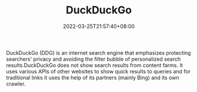 ﻿---
weight: 
title: "DuckDuckGo"
description: "DuckDuckGo (DDG) is an internet search engine that emphasizes protecting searchers' privacy and avoiding the filter bubble of personalized search results.DuckDuckGo does not show search results from content farms. It uses various APIs of other websites to show quick results to queries and for traditional links it uses the help of its partners (mainly Bing) and its own crawler."
date: 2022-03-25T21:57:40+08:00
lastmod: 2022-03-25T16:45:40+08:00
draft: false
authors: ["Metabd"]
featuredImage: "34.png"
link: "https://duckduckgo.com/"
tags: ["DuckDuckGo","ÔªËÑË÷"]
categories: ["navigation"]
navigation: ["ÔªËÑË÷"]
lightgallery: true
toc: true
pinned: false
recommend: false
recommend1: false
---
DuckDuckGo (DDG) is an internet search engine that emphasizes protecting searchers' privacy and avoiding the filter bubble of personalized search results.DuckDuckGo does not show search results from content farms. It uses various APIs of other websites to show quick results to queries and for traditional links it uses the help of its partners (mainly Bing) and its own crawler.
